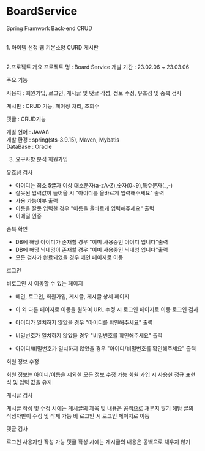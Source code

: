 # BoardService
Spring Framwork Back-end CRUD

<br>
1. 아이템 선정
웹 기본소양 CURD 게시판<br><br>

2.프로젝트 개요
프로젝트 명 : Board Service
개발 기간 : 23.02.06 ~ 23.03.06

주요 기능<br>

사용자 : 회원가입, 로그인, 게시글 및 댓글 작성, 정보 수정, 유효성 및 중복 검사

게시판 : 
CRUD 기능, 페이징 처리, 조회수<br>

댓글 : CRUD기능<br>

개발 언어 : JAVA8<br>
개발 환경 : spring(sts-3.9.15), Maven, Mybatis<br>
DataBase : Oracle<br>


3. 요구사항 분석
회원가입

유효성 검사
- 아이디는 최소 5글자 이상 대소문자(a-zA-Z),숫자(0~9),특수문자(_,-)
- 잘못된 입력값이 들어올 시 "아이디를 올바르게 입력해주세요" 출력
- 사용 가능여부 출력
- 이름을 잘못 입력한 경우 "이름을 올바르게 입력해주세요" 출력
- 이메일 인증

중복 확인
- DB에 해당 아이디가 존재할 경우 "이미 사용중인 아이디 입니다"출력
- DB에 해당 닉네임이 존재할 경우 "이미 사용중인 닉네임 입니다"출력
- 모든 검사가 완료되었을 경우 메인 페이지로 이동

로그인

비로그인 시 이동할 수 있는 페이지
- 메인, 로그인, 회원가입, 게시글, 게시글 상세 페이지
- 이 외 다른 페이지로 이동을 원하여 URL 수정 시 로그인 페이지로 이동
로그인 검사

- 아이디가 일치하지 않았을 경우 "아이디를 확인해주세요" 출력
- 비밀번호가 일치하지 않았을 경우 "비밀번호를 확인해주세요" 출력
- 아이디/비밀번호가 일치하지 않았을 경우 "아이디/비밀번호를 확인해주세요" 출력

회원 정보 수정

회원 정보는 아이디/이름을 제외한 모든 정보 수정 가능
회원 가입 시 사용한 정규 표현식 및 입력 값을 유지

게시글 검사

게시글 작성 및 수정 시에는 게시글의 제목 및 내용은 공백으로 채우지 않기
해당 글의 작성자만이 수정 및 삭제 가능
비 로그인 시 로그인 페이지로 이동

댓글 검사

로그인 사용자만 작성 가능
댓글 작성 시에는 게시글의 내용은 공백으로 채우지 않기
